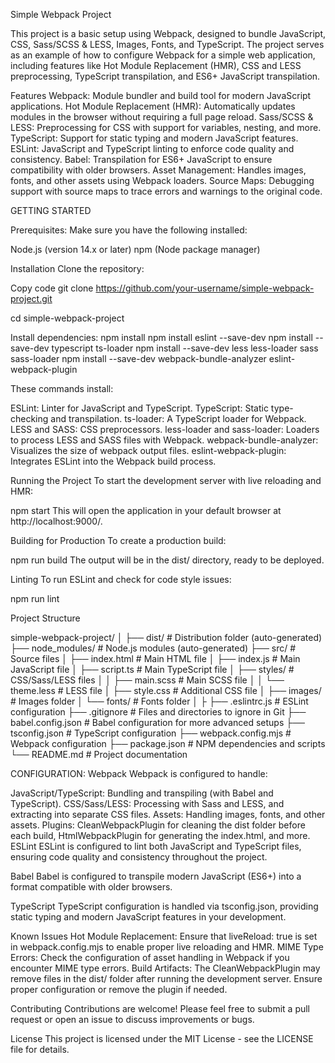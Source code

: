 Simple Webpack Project

This project is a basic setup using Webpack, designed to bundle JavaScript, CSS, Sass/SCSS & LESS, Images, Fonts, and TypeScript. The project serves as an example of how to configure Webpack for a simple web application, including features like Hot Module Replacement (HMR), CSS and LESS preprocessing, TypeScript transpilation, and ES6+ JavaScript transpilation.

Features
Webpack: Module bundler and build tool for modern JavaScript applications.
Hot Module Replacement (HMR): Automatically updates modules in the browser without requiring a full page reload.
Sass/SCSS & LESS: Preprocessing for CSS with support for variables, nesting, and more.
TypeScript: Support for static typing and modern JavaScript features.
ESLint: JavaScript and TypeScript linting to enforce code quality and consistency.
Babel: Transpilation for ES6+ JavaScript to ensure compatibility with older browsers.
Asset Management: Handles images, fonts, and other assets using Webpack loaders.
Source Maps: Debugging support with source maps to trace errors and warnings to the original code.

GETTING STARTED

Prerequisites:
Make sure you have the following installed:

Node.js (version 14.x or later)
npm (Node package manager)

Installation
Clone the repository:

Copy code
git clone https://github.com/your-username/simple-webpack-project.git

cd simple-webpack-project

Install dependencies:
npm install
npm install eslint --save-dev
npm install --save-dev typescript ts-loader
npm install --save-dev less less-loader sass sass-loader
npm install --save-dev webpack-bundle-analyzer eslint-webpack-plugin

These commands install:

ESLint: Linter for JavaScript and TypeScript.
TypeScript: Static type-checking and transpilation.
ts-loader: A TypeScript loader for Webpack.
LESS and SASS: CSS preprocessors.
less-loader and sass-loader: Loaders to process LESS and SASS files with Webpack.
webpack-bundle-analyzer: Visualizes the size of webpack output files.
eslint-webpack-plugin: Integrates ESLint into the Webpack build process.

Running the Project
To start the development server with live reloading and HMR:

npm start
This will open the application in your default browser at http://localhost:9000/.

Building for Production
To create a production build:

npm run build
The output will be in the dist/ directory, ready to be deployed.

Linting
To run ESLint and check for code style issues:

npm run lint

Project Structure

simple-webpack-project/
│
├── dist/ # Distribution folder (auto-generated)
├── node_modules/ # Node.js modules (auto-generated)
├── src/ # Source files
│ ├── index.html # Main HTML file
│ ├── index.js # Main JavaScript file
│ ├── script.ts # Main TypeScript file
│ ├── styles/ # CSS/Sass/LESS files
│ │ ├── main.scss # Main SCSS file
│ │ └── theme.less # LESS file
│ ├── style.css # Additional CSS file
│ ├── images/ # Images folder
│ └── fonts/ # Fonts folder
│
├
├── .eslintrc.js # ESLint configuration
├── .gitignore # Files and directories to ignore in Git
├── babel.config.json # Babel configuration for more advanced setups
├── tsconfig.json # TypeScript configuration
├── webpack.config.mjs # Webpack configuration
├── package.json # NPM dependencies and scripts
└── README.md # Project documentation

CONFIGURATION:
Webpack
Webpack is configured to handle:

JavaScript/TypeScript: Bundling and transpiling (with Babel and TypeScript).
CSS/Sass/LESS: Processing with Sass and LESS, and extracting into separate CSS files.
Assets: Handling images, fonts, and other assets.
Plugins: CleanWebpackPlugin for cleaning the dist folder before each build, HtmlWebpackPlugin for generating the index.html, and more.
ESLint
ESLint is configured to lint both JavaScript and TypeScript files, ensuring code quality and consistency throughout the project.

Babel
Babel is configured to transpile modern JavaScript (ES6+) into a format compatible with older browsers.

TypeScript
TypeScript configuration is handled via tsconfig.json, providing static typing and modern JavaScript features in your development.

Known Issues
Hot Module Replacement: Ensure that liveReload: true is set in webpack.config.mjs to enable proper live reloading and HMR.
MIME Type Errors: Check the configuration of asset handling in Webpack if you encounter MIME type errors.
Build Artifacts: The CleanWebpackPlugin may remove files in the dist/ folder after running the development server. Ensure proper configuration or remove the plugin if needed.

Contributing
Contributions are welcome! Please feel free to submit a pull request or open an issue to discuss improvements or bugs.

License
This project is licensed under the MIT License - see the LICENSE file for details.
